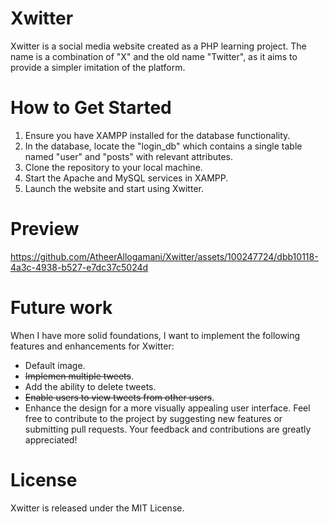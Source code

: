 # Xwitter
Xwitter is a social media website created as a PHP learning project. The name is a combination of "X" and the old name "Twitter", as it aims to provide a simpler imitation of the platform.

# How to Get Started
1. Ensure you have XAMPP installed for the database functionality.
2. In the database, locate the "login_db" which contains a single table named "user" and "posts" with relevant attributes.
3. Clone the repository to your local machine.
4. Start the Apache and MySQL services in XAMPP.
5. Launch the website and start using Xwitter.

# Preview
https://github.com/AtheerAllogamani/Xwitter/assets/100247724/dbb10118-4a3c-4938-b527-e7dc37c5024d

# Future work
When I have more solid foundations, I want to implement the following features and enhancements for Xwitter:
- Default image.
- ~~Implemen multiple tweets~~.
- Add the ability to delete tweets.
- ~~Enable users to view tweets from other users~~.
- Enhance the design for a more visually appealing user interface.
Feel free to contribute to the project by suggesting new features or submitting pull requests. Your feedback and contributions are greatly appreciated!

# License
Xwitter is released under the MIT License.
